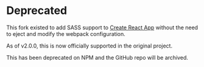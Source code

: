 # Deprecated

This fork existed to add SASS support to [Create React App](https://github.com/facebook/create-react-app) without the need to eject and modify the webpack configuration.

As of v2.0.0, this is now officially supported in the original project.

This has been deprecated on NPM and the GitHub repo will be archived.
